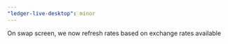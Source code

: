```yaml
---
"ledger-live-desktop": minor
---
```


On swap screen, we now refresh rates based on exchange rates available
